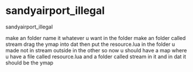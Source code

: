 # sandyairport_illegal
sandyairport_illegal

make an folder name it whatever u want
in the folder make an folder called stream
drag the ymap into dat 
then put the resource.lua in the folder u made not in stream outside in the other so
now u should have a map where u have a file called resource.lua and a folder called stream in it and in dat it should be the ymap

